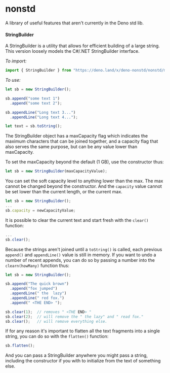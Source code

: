 
# **nonstd**

A library of useful features that aren't currently in the Deno std lib.


#### StringBuilder

A StringBuilder is a utility that allows for efficient building of a large string.  This version loosely models the C#/.NET StringBuilder interface.

_To import:_

```TypeScript
import { StringBuilder } from "https://deno.land/x/deno-nonstd/nonstd/mod.ts";
```

_To use:_

```TypeScript
let sb = new StringBuilder();

sb.append("some text 1")
  .append("some text 2");

sb.appendLine("Long text 3...")
  .appendLine("Long text 4...");

let text = sb.toString();
```

The StringBuilder object has a maxCapacity flag which indicates the maximum characters that can be joined together, and a capacity flag that also serves the same purpose, but can be any value lower than maxCapacity.  

To set the maxCapacity beyond the default (1 GB), use the constructor thus:

```TypeScript
let sb = new StringBuilder(maxCapacityValue);
```

You can set the soft capacity level to anything lower than the max.  The max cannot be changed beyond the constructor.  And the `capacity` value cannot be set lower than the current length, or the current max.

```TypeScript
let sb = new StringBuilder();
...
sb.capacity = newCapacityValue;
```

It is possible to clear the current text and start fresh with the `clear()` function:

```TypeScript
...
sb.clear();
```

Because the strings aren't joined until a `toString()` is called, each previous `append()` and `appendLine()` value is still in memory.  If you want to undo a number of recent appends, you can do so by passing a number into the `clearn(howMany)` function thus:

```TypeScript
let sb = new StringBuilder();

sb.append("The quick brown")
  .append("fox jumped")
  .appendLine(" the  lazy")
  .appendLine(" red fox.")
  .append(" <THE END> ");

sb.clear(1);  // removes " <THE END> "
sb.clear(2);  // will remove the " the lazy" and " read fox."
sb.clear();   // will remove everything else.

```

If for any reason it's important to flatten all the text fragments into a single string, you can do so with the `flatten()` function:

```TypeScript
sb.flatten();
```

And you can pass a StringBuilder anywhere you might pass a string, including the constructor if you with to initialize from the text of something else.

